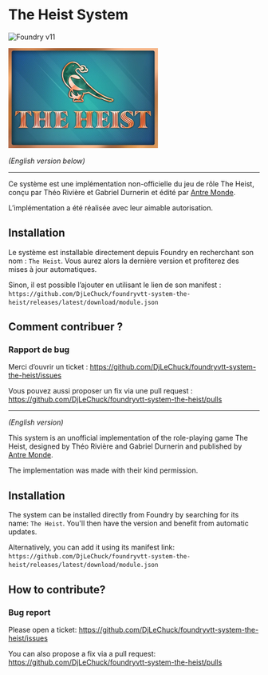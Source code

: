 # The Heist System

![Foundry v11](https://img.shields.io/badge/foundry-v11-green)

<img alt="The Heist" src="./images/logos/full.webp" width="300px"/>

_(English version below)_

---

Ce système est une implémentation non-officielle du jeu de rôle The Heist, conçu par Théo Rivière et Gabriel Durnerin et
édité par [Antre Monde](https://antre-monde.com/).

L’implémentation a été réalisée avec leur aimable autorisation.

## Installation

Le système est installable directement depuis Foundry en recherchant son nom : `The Heist`. Vous aurez alors la
dernière version et profiterez des mises à jour automatiques.

Sinon, il est possible l’ajouter en utilisant le lien de son manifest :
`https://github.com/DjLeChuck/foundryvtt-system-the-heist/releases/latest/download/module.json`

## Comment contribuer ?

### Rapport de bug

Merci d’ouvrir un ticket : https://github.com/DjLeChuck/foundryvtt-system-the-heist/issues

Vous pouvez aussi proposer un fix via une pull request : https://github.com/DjLeChuck/foundryvtt-system-the-heist/pulls

---

_(English version)_

This system is an unofficial implementation of the role-playing game The Heist, designed by Théo Rivière and Gabriel
Durnerin and published by [Antre Monde](https://antre-monde.com/).

The implementation was made with their kind permission.

## Installation

The system can be installed directly from Foundry by searching for its name: `The Heist`. You'll then have the
version and benefit from automatic updates.

Alternatively, you can add it using its manifest link:
`https://github.com/DjLeChuck/foundryvtt-system-the-heist/releases/latest/download/module.json`

## How to contribute?

### Bug report

Please open a ticket: https://github.com/DjLeChuck/foundryvtt-system-the-heist/issues

You can also propose a fix via a pull request: https://github.com/DjLeChuck/foundryvtt-system-the-heist/pulls
